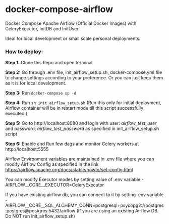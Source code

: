 # docker-compose-airflow
Docker Compose Apache Airflow (Official Docker Images) with CeleryExecutor, InitDB and InitUser

Ideal for local development or small scale personal deployments.

### How to deploy:

**Step 1:** Clone this Repo and open terminal

**Step 2:** Go through .env file, init_airflow_setup.sh, docker-compose.yml file to change settings according to your preference. Or you can just keep them as it is for local development.

**Step 3:** Run `docker-compose up -d`

**Step 4:** Run `sh init_airflow_setup.sh` (Run this only for initial deployment, Airflow container will be in restart mode till this script successfully executed.)

**Step 5:** Go to http://localhost:8080 and login with user: _airflow_test_user_ and password: _airflow_test_password_ as specified in init_airflow_setup.sh script

**Step 6:** Enable and Run few dags and monitor Celery workers at http://localhost:5555


Airflow Environment variables are maintained in .env file where you can modify Airflow Config as specified in the link https://airflow.apache.org/docs/stable/howto/set-config.html

You can modify Executor modes by setting value of .env variable - AIRFLOW__CORE__EXECUTOR=CeleryExecutor

If you have existing airflow db, you can connect to it by setting .env variable - AIRFLOW__CORE__SQL_ALCHEMY_CONN=postgresql+psycopg2://postgres:postgres@postgres:5432/airflow
(If you are using an existing Airflow DB. Do NOT run init_airflow_setup.sh)

